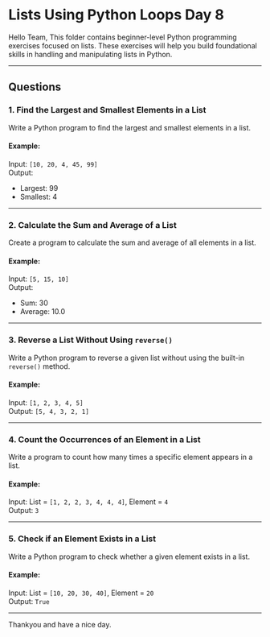 # Lists Using Python Loops **Day 8**

Hello Team,
This folder contains beginner-level Python programming exercises focused on lists. These exercises will help you build foundational skills in handling and manipulating lists in Python.

---

## Questions

### 1. Find the Largest and Smallest Elements in a List
Write a Python program to find the largest and smallest elements in a list.

#### Example:
Input: `[10, 20, 4, 45, 99]`  
Output:  
- Largest: 99  
- Smallest: 4  

---

### 2. Calculate the Sum and Average of a List
Create a program to calculate the sum and average of all elements in a list.

#### Example:
Input: `[5, 15, 10]`  
Output:  
- Sum: 30  
- Average: 10.0  

---

### 3. Reverse a List Without Using `reverse()`
Write a Python program to reverse a given list without using the built-in `reverse()` method.

#### Example:
Input: `[1, 2, 3, 4, 5]`  
Output: `[5, 4, 3, 2, 1]`  

---

### 4. Count the Occurrences of an Element in a List
Write a program to count how many times a specific element appears in a list.

#### Example:
Input: List = `[1, 2, 2, 3, 4, 4, 4]`, Element = `4`  
Output: `3`  

---

### 5. Check if an Element Exists in a List
Write a Python program to check whether a given element exists in a list.

#### Example:
Input: List = `[10, 20, 30, 40]`, Element = `20`  
Output: `True`  

---

Thankyou and have a nice day.
